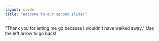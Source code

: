 ```yaml
---
layout: slide
title: "Welcome to our second slide!"
---
```

"Thank you for letting me go because I wouldn't have walked away."
Use the left arrow to go back!
